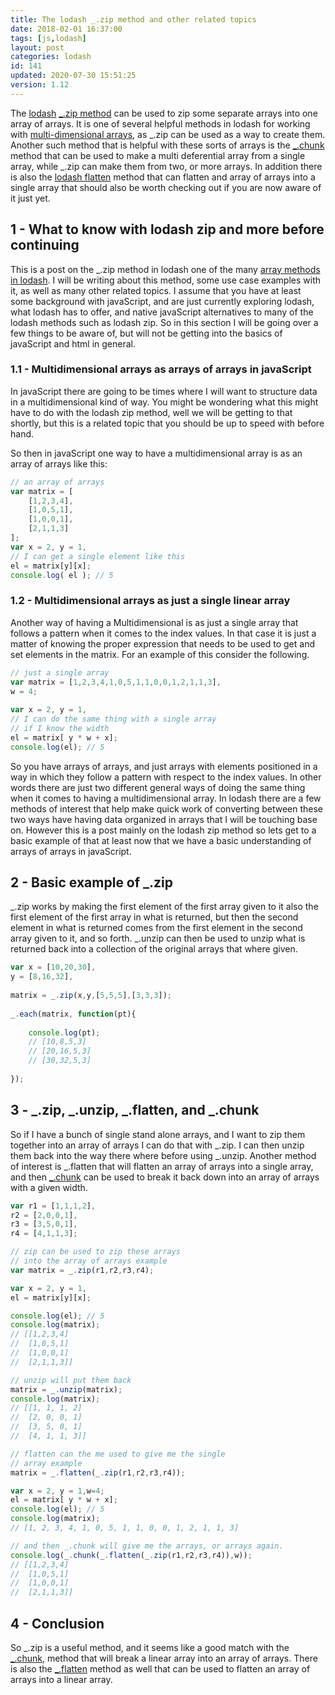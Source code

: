 ```yaml
---
title: The lodash _.zip method and other related topics
date: 2018-02-01 16:37:00
tags: [js,lodash]
layout: post
categories: lodash
id: 141
updated: 2020-07-30 15:51:25
version: 1.12
---
```


The [lodash](https://lodash.com/) [\_.zip method](https://lodash.com/docs/4.17.4#zip) can be used to zip some separate arrays into one array of arrays. It is one of several helpful methods in lodash for working with [multi-dimensional arrays](/2020/03/21/js-array-multidimensional/), as \_.zip can be used as a way to create them. Another such method that is helpful with these sorts of arrays is the [\_.chunk](/2017/09/13/lodash-chunk/) method that can be used to make a multi deferential array from a single array, while \_.zip can make them from two, or more arrays. In addition there is also the [lodash flatten](/2018/08/12/lodash_flatten/) method that can flatten and array of arrays into a single array that should also be worth checking out if you are now aware of it just yet.

<!-- more -->

## 1 - What to know with lodash zip and more before continuing

This is a post on the \_.zip method in lodash one of the many [array methods in lodash](/2019/02/14/lodash_array/). I will be writing about this method, some use case examples with it, as well as many other related topics. I assume that you have at least some background with javaScript, and are just currently exploring lodash, what lodash has to offer, and native javaScript alternatives to many of the lodash methods such as lodash zip. So in this section I will be going over a few things to be aware of, but will not be getting into the basics of javaScript and html in general.

### 1.1 - Multidimensional arrays as arrays of arrays in javaScript

In javaScript there are going to be times where I will want to structure data in a multidimensional kind of way. You might be wondering what this might have to do with the lodash zip method, well we will be getting to that shortly, but this is a related topic that you should be up to speed with before hand.

So then in javaScript one way to have a multidimensional array is as an array of arrays like this:

```js
// an array of arrays
var matrix = [
    [1,2,3,4],
    [1,0,5,1],
    [1,0,0,1],
    [2,1,1,3]
];
var x = 2, y = 1,
// I can get a single element like this
el = matrix[y][x];
console.log( el ); // 5
```


### 1.2 - Multidimensional arrays as just a single linear array

Another way of having a Multidimensional is as just a single array that follows a pattern when it comes to the index values. In that case it is just a matter of knowing the proper expression that needs to be used to get and set elements in the matrix. For an example of this consider the following.

```js
// just a single array
var matrix = [1,2,3,4,1,0,5,1,1,0,0,1,2,1,1,3],
w = 4;
 
var x = 2, y = 1,
// I can do the same thing with a single array
// if I know the width
el = matrix[ y * w + x];
console.log(el); // 5
```


So you have arrays of arrays, and just arrays with elements positioned in a way in which they follow a pattern with respect to the index values. In other words there are just two different general ways of doing the same thing when it comes to having a multidimensional array. In lodash there are a few methods of interest that help make quick work of converting between these two ways have having data organized in arrays that I will be touching base on. However this is a post mainly on the lodash zip method so lets get to a basic example of that at least now that we have a basic understanding of arrays of arrays in javaScript.

## 2 - Basic example of \_.zip

\_.zip works by making the first element of the first array given to it also the first element of the first array in what is returned, but then the second element in what is returned comes from the first element in the second array given to it, and so forth. \_.unzip can then be used to unzip what is returned back into a collection of the original arrays that where given.

```js
var x = [10,20,30],
y = [8,16,32],
 
matrix = _.zip(x,y,[5,5,5],[3,3,3]);
 
_.each(matrix, function(pt){
 
    console.log(pt);
    // [10,8,5,3]
    // [20,16,5,3]
    // [30,32,5,3]
 
});
```

## 3 - \_.zip, \_.unzip, \_.flatten, and \_.chunk

So if I have a bunch of single stand alone arrays, and I want to zip them together into an array of arrays I can do that with \_.zip. I can then unzip them back into the way there where before using \_.unzip. Another method of interest is \_.flatten that will flatten an array of arrays into a single array, and then [\_.chunk](/2017/09/13/lodash-chunk/) can be used to break it back down into an array of arrays with a given width.

```js
var r1 = [1,1,1,2],
r2 = [2,0,0,1],
r3 = [3,5,0,1],
r4 = [4,1,1,3];

// zip can be used to zip these arrays
// into the array of arrays example
var matrix = _.zip(r1,r2,r3,r4);

var x = 2, y = 1,
el = matrix[y][x];

console.log(el); // 5
console.log(matrix);
// [[1,2,3,4]
//  [1,0,5,1]
//  [1,0,0,1]
//  [2,1,1,3]]

// unzip will put them back
matrix = _.unzip(matrix);
console.log(matrix);
// [[1, 1, 1, 2]
//  [2, 0, 0, 1]
//  [3, 5, 0, 1]
//  [4, 1, 1, 3]]

// flatten can the me used to give me the single
// array example
matrix = _.flatten(_.zip(r1,r2,r3,r4));

var x = 2, y = 1,w=4;
el = matrix[ y * w + x];
console.log(el); // 5
console.log(matrix);
// [1, 2, 3, 4, 1, 0, 5, 1, 1, 0, 0, 1, 2, 1, 1, 3]

// and then _.chunk will give me the arrays, or arrays again.
console.log(_.chunk(_.flatten(_.zip(r1,r2,r3,r4)),w));
// [[1,2,3,4]
//  [1,0,5,1]
//  [1,0,0,1]
//  [2,1,1,3]]
```

## 4 - Conclusion

So \_.zip is a useful method, and it seems like a good match with the  [\_.chunk](/2017/09/13/lodash-chunk/), method that will break a linear array into an array of arrays. There is also the [\_.flatten](/2018/08/12/lodash_flatten/) method as well that can be used to flatten an array of arrays into a linear array.